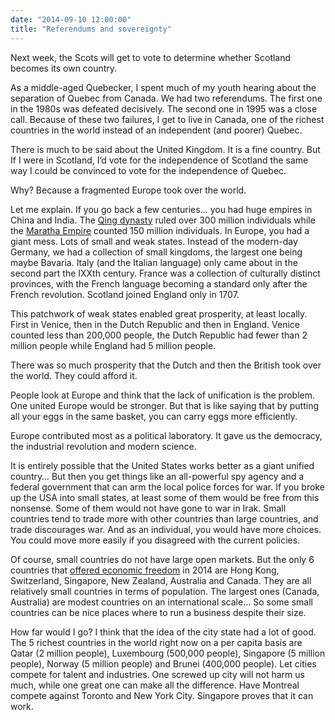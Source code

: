 ```yaml
---
date: "2014-09-10 12:00:00"
title: "Referendums and sovereignty"
---
```




Next week, the Scots will get to vote to determine whether Scotland becomes its own country.

As a middle-aged Quebecker, I spent much of my youth hearing about the separation of Quebec from Canada. We had two referendums. The first one in the 1980s was defeated decisively. The second one in 1995 was a close call. Because of these two failures, I get to live in Canada, one of the richest countries in the world instead of an independent (and poorer) Quebec.

There is much to be said about the United Kingdom. It is a fine country. But If I were in Scotland, I&rsquo;d vote for the independence of Scotland the same way I could be convinced to vote for the independence of Quebec.

Why? Because a fragmented Europe took over the world.

Let me explain. If you go back a few centuries&hellip; you had huge empires in China and India. The [Qing dynasty](https://en.wikipedia.org/wiki/Qing_dynasty) ruled over 300 million individuals while the [Maratha Empire](https://en.wikipedia.org/wiki/Maratha_Empire) counted 150 million individuals. In Europe, you had a giant mess. Lots of small and weak states. Instead of the modern-day Germany, we had a collection of small kingdoms, the largest one being maybe Bavaria. Italy (and the Italian language) only came about in the second part the IXXth century. France was a collection of culturally distinct provinces, with the French language becoming a standard only after the French revolution. Scotland joined England only in 1707. 

This patchwork of weak states enabled great prosperity, at least locally. First in Venice, then in the Dutch Republic and then in England. Venice counted less than 200,000 people, the Dutch Republic had fewer than 2 million people while England had 5 million people.

There was so much prosperity that the Dutch and then the British took over the world. They could afford it.

People look at Europe and think that the lack of unification is the problem. One united Europe would be stronger. But that is like saying that by putting all your eggs in the same basket, you can carry eggs more efficiently.

Europe contributed most as a political laboratory. It gave us the democracy, the industrial revolution and modern science.

It is entirely possible that the United States works better as a giant unified country&hellip; But then you get things like an all-powerful spy agency and a federal government that can arm the local police forces for war. If you broke up the USA into small states, at least some of them would be free from this nonsense. Some of them would not have gone to war in Irak. Small countries tend to trade more with other countries than large countries, and trade discourages war. And as an individual, you would have more choices. You could move more easily if you disagreed with the current policies.

Of course, small countries do not have large open markets. But the only 6 countries that [offered economic freedom](http://www.heritage.org/index/ranking) in 2014 are Hong Kong, Switzerland, Singapore, New Zealand, Australia and Canada. They are all relatively small countries in terms of population. The largest ones (Canada, Australia) are modest countries on an international scale&hellip; So some small countries can be nice places where to run a business despite their size.

How far would I go? I think that the idea of the city state had a lot of good. The 5 richest countries in the world right now on a per capita basis are Qatar (2 million people), Luxembourg (500,000 people), Singapore (5 million people), Norway (5 million people) and Brunei (400,000 people). Let cities compete for talent and industries. One screwed up city will not harm us much, while one great one can make all the difference. Have Montreal compete against Toronto and New York City. Singapore proves that it can work.


